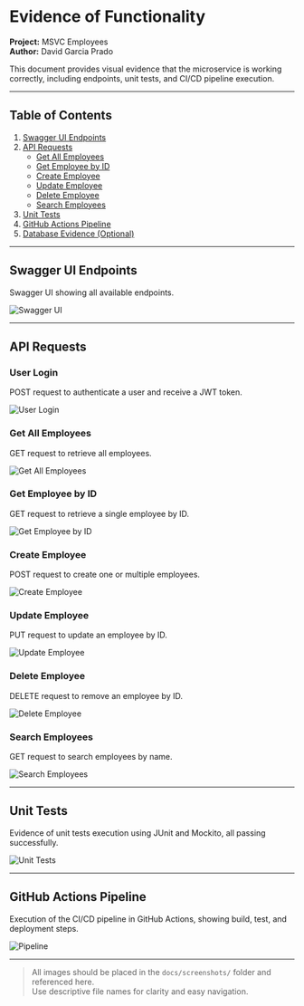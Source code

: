 # Evidence of Functionality

**Project:** MSVC Employees  
**Author:** David Garcia Prado

This document provides visual evidence that the microservice is working correctly, including endpoints, unit tests, and CI/CD pipeline execution.

---

## Table of Contents

1. [Swagger UI Endpoints](#swagger-ui-endpoints)
2. [API Requests](#api-requests)
    - [Get All Employees](#get-all-employees)
    - [Get Employee by ID](#get-employee-by-id)
    - [Create Employee](#create-employee)
    - [Update Employee](#update-employee)
    - [Delete Employee](#delete-employee)
    - [Search Employees](#search-employees)
3. [Unit Tests](#unit-tests)
4. [GitHub Actions Pipeline](#github-actions-pipeline)
5. [Database Evidence (Optional)](#database-evidence-optional)

---

## Swagger UI Endpoints

Swagger UI showing all available endpoints.

![Swagger UI](docs/screenshots/swagger_ui.png)

---

## API Requests

### User Login

POST request to authenticate a user and receive a JWT token.

![User Login](docs/screenshots/user_login.png)

### Get All Employees

GET request to retrieve all employees.

![Get All Employees](docs/screenshots/get_all_employees.png)

### Get Employee by ID

GET request to retrieve a single employee by ID.

![Get Employee by ID](docs/screenshots/get_employee_by_id.png)

### Create Employee

POST request to create one or multiple employees.

![Create Employee](docs/screenshots/create_employee.png)

### Update Employee

PUT request to update an employee by ID.

![Update Employee](docs/screenshots/update_employee.png)

### Delete Employee

DELETE request to remove an employee by ID.

![Delete Employee](docs/screenshots/delete_employee.png)

### Search Employees

GET request to search employees by name.

![Search Employees](docs/screenshots/search_employees.png)

---

## Unit Tests

Evidence of unit tests execution using JUnit and Mockito, all passing successfully.

![Unit Tests](docs/screenshots/mvn_tests_passed.png)

---

## GitHub Actions Pipeline

Execution of the CI/CD pipeline in GitHub Actions, showing build, test, and deployment steps.

![Pipeline](docs/screenshots/github_actions_pipeline.png)

---


> All images should be placed in the `docs/screenshots/` folder and referenced here.  
> Use descriptive file names for clarity and easy navigation.
